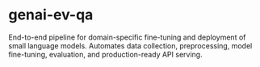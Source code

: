 # genai-ev-qa
 End-to-end pipeline for domain-specific fine-tuning and deployment of small language models. Automates data collection, preprocessing, model fine-tuning, evaluation, and production-ready API serving.
